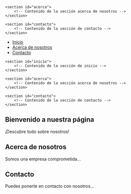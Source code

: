 <!DOCTYPE html>
<html lang="es">
<head>
    <meta charset="UTF-8">
    <meta name="viewport" content="width=device-width, initial-scale=1.0">
    <title>Página de Presentación</title>
</head>
<body>

</body>
</html>
<body>
    <section id="inicio">
        <!-- Contenido de la sección de inicio -->
    </section>

    <section id="acerca">
        <!-- Contenido de la sección acerca de nosotros -->
    </section>

    <section id="contacto">
        <!-- Contenido de la sección de contacto -->
    </section>
</body>
<body>
    <nav>
        <ul>
            <li><a href="#inicio">Inicio</a></li>
            <li><a href="#acerca">Acerca de nosotros</a></li>
            <li><a href="#contacto">Contacto</a></li>
        </ul>
    </nav>

    <section id="inicio">
        <!-- Contenido de la sección de inicio -->
    </section>

    <section id="acerca">
        <!-- Contenido de la sección acerca de nosotros -->
    </section>

    <section id="contacto">
        <!-- Contenido de la sección de contacto -->
    </section>
</body>
<section id="inicio">
    <h1>Bienvenido a nuestra página</h1>
    <p>¡Descubre todo sobre nosotros!</p>
</section>

<section id="acerca">
    <h2>Acerca de nosotros</h2>
    <p>Somos una empresa comprometida...</p>
</section>

<section id="contacto">
    <h2>Contacto</h2>
    <p>Puedes ponerte en contacto con nosotros...</p>
</section>
